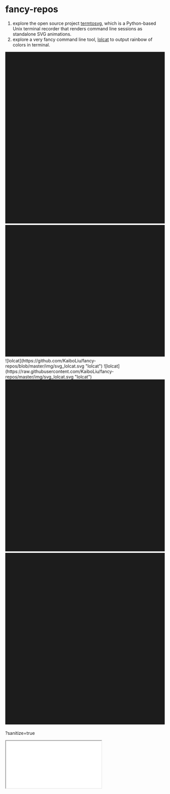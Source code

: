 # fancy-repos


1. explore the open source project [termtosvg](https://github.com/nbedos/termtosvg), which is a Python-based Unix terminal recorder that renders command line sessions as standalone SVG animations.  
1. explore a very fancy command line tool, [lolcat](https://github.com/busyloop/lolcat) to output rainbow of colors in terminal.  
<!--
![lolcat](./img/svg_lolcat.svg "lolcat")
![cheat.sh](./img/svg_cheat.sh.svg "cheat.sh")
<img src="./img/svg_cheat.sh.svg" width="50%">
-->
<img src="./img/svg_lolcat.svg">
<img src="./img/svg_cheat.sh.svg">
![lolcat](https://github.com/KaiboLiu/fancy-repos/blob/master/img/svg_lolcat.svg "lolcat")
![lolcat](https://raw.githubusercontent.com/KaiboLiu/fancy-repos/master/img/svg_lolcat.svg "lolcat")
<img src="https://github.com/KaiboLiu/fancy-repos/blob/master/img/svg_lolcat.svg?sanitize=true">
<img src="https://raw.githubusercontent.com/KaiboLiu/fancy-repos/master/img/svg_lolcat.svg?sanitize=true">


?sanitize=true
<iframe width="60%" src="./img/svg_lolcat.svg"</iframe>  
<iframe width="60%" src="https://github.com/KaiboLiu/fancy-repos/blob/master/img/svg_lolcat.svg"</iframe>